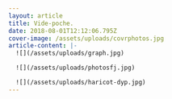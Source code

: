 ```yaml
---
layout: article
title: Vide-poche.
date: 2018-08-01T12:12:06.795Z
cover-image: /assets/uploads/covrphotos.jpg
article-content: |-
  ![](/assets/uploads/graph.jpg)

  ![](/assets/uploads/photosfj.jpg)

  ![](/assets/uploads/haricot-dyp.jpg)
---
```


